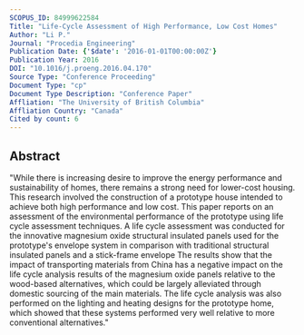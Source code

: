 ```yaml
---
SCOPUS_ID: 84999622584
Title: "Life-Cycle Assessment of High Performance, Low Cost Homes"
Author: "Li P."
Journal: "Procedia Engineering"
Publication Date: {'$date': '2016-01-01T00:00:00Z'}
Publication Year: 2016
DOI: "10.1016/j.proeng.2016.04.170"
Source Type: "Conference Proceeding"
Document Type: "cp"
Document Type Description: "Conference Paper"
Affliation: "The University of British Columbia"
Affliation Country: "Canada"
Cited by count: 6
---
```


## Abstract
"While there is increasing desire to improve the energy performance and sustainability of homes, there remains a strong need for lower-cost housing. This research involved the construction of a prototype house intended to achieve both high performance and low cost. This paper reports on an assessment of the environmental performance of the prototype using life cycle assessment techniques. A life cycle assessment was conducted for the innovative magnesium oxide structural insulated panels used for the prototype's envelope system in comparison with traditional structural insulated panels and a stick-frame envelope The results show that the impact of transporting materials from China has a negative impact on the life cycle analysis results of the magnesium oxide panels relative to the wood-based alternatives, which could be largely alleviated through domestic sourcing of the main materials. The life cycle analysis was also performed on the lighting and heating designs for the prototype home, which showed that these systems performed very well relative to more conventional alternatives."
